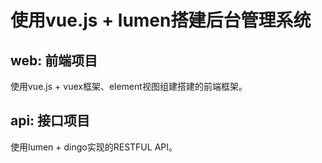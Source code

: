 # 使用vue.js + lumen搭建后台管理系统

## web: 前端项目
使用vue.js + vuex框架、element视图组建搭建的前端框架。


## api: 接口项目
使用lumen + dingo实现的RESTFUL API。
